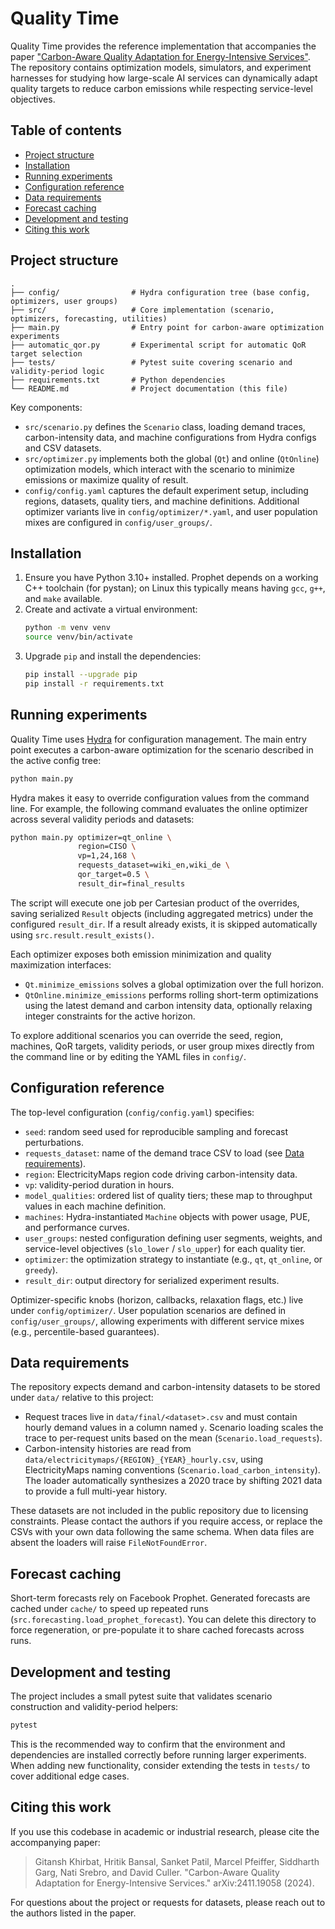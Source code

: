 # Quality Time

Quality Time provides the reference implementation that accompanies the paper
["Carbon-Aware Quality Adaptation for Energy-Intensive Services"](https://arxiv.org/pdf/2411.19058).
The repository contains optimization models, simulators, and experiment harnesses for
studying how large-scale AI services can dynamically adapt quality targets to reduce
carbon emissions while respecting service-level objectives.

## Table of contents
- [Project structure](#project-structure)
- [Installation](#installation)
- [Running experiments](#running-experiments)
- [Configuration reference](#configuration-reference)
- [Data requirements](#data-requirements)
- [Forecast caching](#forecast-caching)
- [Development and testing](#development-and-testing)
- [Citing this work](#citing-this-work)

## Project structure

```
.
├── config/                # Hydra configuration tree (base config, optimizers, user groups)
├── src/                   # Core implementation (scenario, optimizers, forecasting, utilities)
├── main.py                # Entry point for carbon-aware optimization experiments
├── automatic_qor.py       # Experimental script for automatic QoR target selection
├── tests/                 # Pytest suite covering scenario and validity-period logic
├── requirements.txt       # Python dependencies
└── README.md              # Project documentation (this file)
```

Key components:
- `src/scenario.py` defines the `Scenario` class, loading demand traces, carbon-intensity data,
  and machine configurations from Hydra configs and CSV datasets.
- `src/optimizer.py` implements both the global (`Qt`) and online (`QtOnline`) optimization
  models, which interact with the scenario to minimize emissions or maximize quality of result.
- `config/config.yaml` captures the default experiment setup, including regions, datasets,
  quality tiers, and machine definitions. Additional optimizer variants live in
  `config/optimizer/*.yaml`, and user population mixes are configured in `config/user_groups/`.

## Installation

1. Ensure you have Python 3.10+ installed. Prophet depends on a working C++ toolchain
   (for pystan); on Linux this typically means having `gcc`, `g++`, and `make` available.
2. Create and activate a virtual environment:
   ```bash
   python -m venv venv
   source venv/bin/activate
   ```
3. Upgrade `pip` and install the dependencies:
   ```bash
   pip install --upgrade pip
   pip install -r requirements.txt
   ```

## Running experiments

Quality Time uses [Hydra](https://hydra.cc/) for configuration management. The main entry point
executes a carbon-aware optimization for the scenario described in the active config tree:

```bash
python main.py
```

Hydra makes it easy to override configuration values from the command line. For example, the
following command evaluates the online optimizer across several validity periods and datasets:

```bash
python main.py optimizer=qt_online \
               region=CISO \
               vp=1,24,168 \
               requests_dataset=wiki_en,wiki_de \
               qor_target=0.5 \
               result_dir=final_results
```

The script will execute one job per Cartesian product of the overrides, saving serialized
`Result` objects (including aggregated metrics) under the configured `result_dir`.
If a result already exists, it is skipped automatically using `src.result.result_exists()`.

Each optimizer exposes both emission minimization and quality maximization interfaces:
- `Qt.minimize_emissions` solves a global optimization over the full horizon.
- `QtOnline.minimize_emissions` performs rolling short-term optimizations using the
  latest demand and carbon intensity data, optionally relaxing integer constraints for
  the active horizon.

To explore additional scenarios you can override the seed, region, machines, QoR targets,
validity periods, or user group mixes directly from the command line or by editing the
YAML files in `config/`.

## Configuration reference

The top-level configuration (`config/config.yaml`) specifies:
- `seed`: random seed used for reproducible sampling and forecast perturbations.
- `requests_dataset`: name of the demand trace CSV to load (see [Data requirements](#data-requirements)).
- `region`: ElectricityMaps region code driving carbon-intensity data.
- `vp`: validity-period duration in hours.
- `model_qualities`: ordered list of quality tiers; these map to throughput values in each
  machine definition.
- `machines`: Hydra-instantiated `Machine` objects with power usage, PUE, and performance curves.
- `user_groups`: nested configuration defining user segments, weights, and service-level
  objectives (`slo_lower` / `slo_upper`) for each quality tier.
- `optimizer`: the optimization strategy to instantiate (e.g., `qt`, `qt_online`, or `greedy`).
- `result_dir`: output directory for serialized experiment results.

Optimizer-specific knobs (horizon, callbacks, relaxation flags, etc.) live under
`config/optimizer/`. User population scenarios are defined in `config/user_groups/`, allowing
experiments with different service mixes (e.g., percentile-based guarantees).

## Data requirements

The repository expects demand and carbon-intensity datasets to be stored under `data/` relative to
this project:
- Request traces live in `data/final/<dataset>.csv` and must contain hourly demand values in a
  column named `y`. Scenario loading scales the trace to per-request units based on the mean
  (`Scenario.load_requests`).
- Carbon-intensity histories are read from `data/electricitymaps/{REGION}_{YEAR}_hourly.csv`, using
  ElectricityMaps naming conventions (`Scenario.load_carbon_intensity`). The loader automatically
  synthesizes a 2020 trace by shifting 2021 data to provide a full multi-year history.

These datasets are not included in the public repository due to licensing constraints. Please
contact the authors if you require access, or replace the CSVs with your own data following the
same schema. When data files are absent the loaders will raise `FileNotFoundError`.

## Forecast caching

Short-term forecasts rely on Facebook Prophet. Generated forecasts are cached under
`cache/` to speed up repeated runs (`src.forecasting.load_prophet_forecast`). You can delete
this directory to force regeneration, or pre-populate it to share cached forecasts across runs.

## Development and testing

The project includes a small pytest suite that validates scenario construction and validity-period
helpers:

```bash
pytest
```

This is the recommended way to confirm that the environment and dependencies are installed
correctly before running larger experiments. When adding new functionality, consider extending the
tests in `tests/` to cover additional edge cases.

## Citing this work

If you use this codebase in academic or industrial research, please cite the accompanying paper:

> Gitansh Khirbat, Hritik Bansal, Sanket Patil, Marcel Pfeiffer, Siddharth Garg, Nati Srebro, and
> David Culler. "Carbon-Aware Quality Adaptation for Energy-Intensive Services." arXiv:2411.19058
> (2024).

For questions about the project or requests for datasets, please reach out to the authors listed in
the paper.
